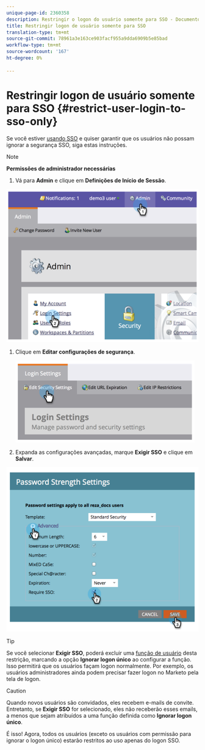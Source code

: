 ```yaml
---
unique-page-id: 2360358
description: Restringir o logon do usuário somente para SSO - Documentos de marketing - Documentação do produto
title: Restringir logon de usuário somente para SSO
translation-type: tm+mt
source-git-commit: 78961a3e163ce903facf955a9dda6909b5e85bad
workflow-type: tm+mt
source-wordcount: '167'
ht-degree: 0%

---
```



# Restringir logon de usuário somente para SSO {#restrict-user-login-to-sso-only}

Se você estiver [usando SSO](add-single-sign-on-to-a-portal.md) e quiser garantir que os usuários não possam ignorar a segurança SSO, siga estas instruções.

>[!NOTE]
>
>**Permissões de administrador necessárias**

1. Vá para **Admin** e clique em **Definições de Início de Sessão**.

![](assets/image2014-9-24-14-3a44-3a40.png)

1. Clique em **Editar configurações de segurança**.

   ![](assets/image2014-9-24-14-3a44-3a53.png)

1. Expanda as configurações avançadas, marque **Exigir SSO** e clique em **Salvar**.

![](assets/image2014-9-24-14-3a45-3a6.png)

>[!TIP]
>
>Se você selecionar **Exigir SSO**, poderá excluir uma [função de usuário](/help/marketo/product-docs/administration/users-and-roles/create-delete-edit-and-change-a-user-role.md) desta restrição, marcando a opção **Ignorar logon único** ao configurar a função. Isso permitirá que os usuários façam logon normalmente. Por exemplo, os usuários administradores ainda podem precisar fazer logon no Marketo pela tela de logon.

>[!CAUTION]
>
>Quando novos usuários são convidados, eles recebem e-mails de convite. Entretanto, se **Exigir SSO** for selecionado, eles não receberão esses emails, a menos que sejam atribuídos a uma função definida como **Ignorar logon único**.

É isso! Agora, todos os usuários (exceto os usuários com permissão para ignorar o logon único) estarão restritos ao uso apenas do logon SSO.
